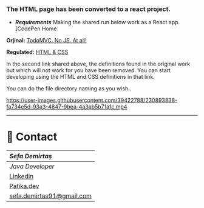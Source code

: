 ### The HTML page has been converted to a react project.
- ***Requirements***
Making the shared run below work as a React app.
[CodePen Home

**Orjinal:** [TodoMVC. No JS. At all!](https://codepen.io/dmitrysharabin/pen/MWgQNYZ)


**Regulated:** [HTML & CSS](https://codepen.io/mehmetseven/pen/OJRzLjV?editors=1111)

In the second link shared above, the definitions found in the original work but which will not work for you have been removed. You can start developing using the HTML and CSS definitions in that link.

You can do the file directory naming as you wish..




https://user-images.githubusercontent.com/39422788/230893838-fa734e5d-93a3-4847-9bea-4a3ab5b71a1c.mp4




<hr/>

# :e-mail: Contact
|***Sefa Demirtaş***|
|:-------------|
|*Java Developer*|
|[Linkedin](https://www.linkedin.com/in/sefa-demirta%C5%9F-86b473230/)|
|[Patika.dev](https://app.patika.dev/sefad)|
|sefa.demirtas91@gmail.com|

